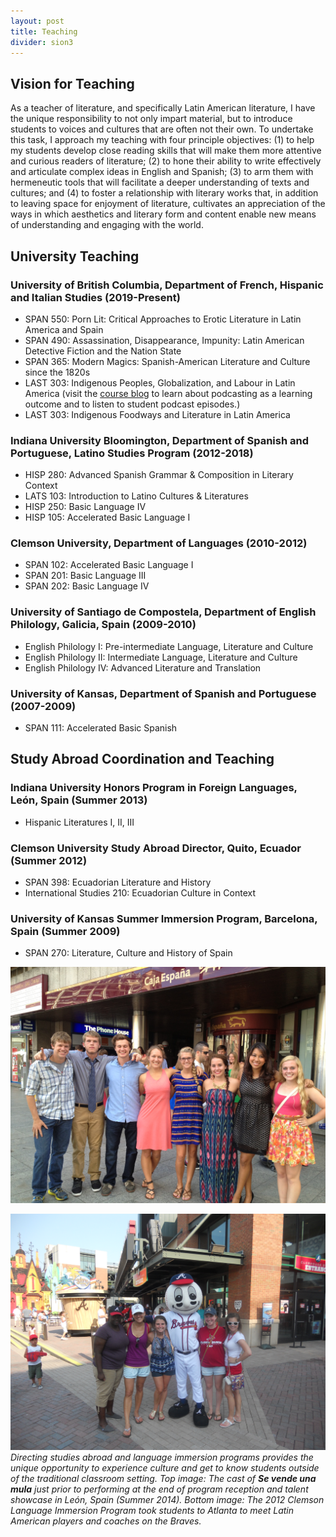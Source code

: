 ```yaml
---
layout: post
title: Teaching
divider: sion3
---
```


## Vision for Teaching

As a teacher of literature, and specifically Latin American literature, I have the unique responsibility to not only impart material, 
but to introduce students to voices and cultures that are often not their own. To undertake this task, I approach my teaching with four 
principle objectives: (1) to help my students develop close reading skills that will make them more attentive and curious readers of 
literature; (2) to hone their ability to write effectively and articulate complex ideas in English and Spanish; (3) to arm them with 
hermeneutic tools that will facilitate a deeper understanding of texts and cultures; and (4) to foster a relationship with literary 
works that, in addition to leaving space for enjoyment of literature, cultivates an appreciation of the ways in which aesthetics and 
literary form and content enable new means of understanding and engaging with the world.

## University Teaching

### University of British Columbia, Department of French, Hispanic and Italian Studies (2019-Present)
* SPAN 550: Porn Lit: Critical Approaches to Erotic Literature in Latin America and Spain
* SPAN 490: Assassination, Disappearance, Impunity: Latin American Detective Fiction and the Nation State
* SPAN 365: Modern Magics: Spanish-American Literature and Culture since the 1820s
* LAST 303: Indigenous Peoples, Globalization, and Labour in Latin America (visit the [course blog](https://blogs.ubc.ca/indigenouslabour/) to learn about podcasting as a learning outcome and to listen to student podcast episodes.)
* LAST 303: Indigenous Foodways and Literature in Latin America

### Indiana University Bloomington, Department of Spanish and Portuguese, Latino Studies Program (2012-2018)
* HISP 280: Advanced Spanish Grammar & Composition in Literary Context
* LATS 103: Introduction to Latino Cultures & Literatures
* HISP 250: Basic Language IV 
* HISP 105: Accelerated Basic Language I 

### Clemson University, Department of Languages (2010-2012)
* SPAN 102: Accelerated Basic Language I
* SPAN 201: Basic Language III 
* SPAN 202: Basic Language IV 

### University of Santiago de Compostela, Department of English Philology, Galicia, Spain (2009-2010)
* English Philology I: Pre-intermediate Language, Literature and Culture
* English Philology II: Intermediate Language, Literature and Culture
* English Philology IV: Advanced Literature and Translation 

### University of Kansas, Department of Spanish and Portuguese (2007-2009)
* SPAN 111: Accelerated Basic Spanish


## Study Abroad Coordination and Teaching
### Indiana University Honors Program in Foreign Languages, León, Spain (Summer 2013)
* Hispanic Literatures I, II, III

### Clemson University Study Abroad Director, Quito, Ecuador (Summer 2012)
* SPAN 398: Ecuadorian Literature and History 
* International Studies 210: Ecuadorian Culture in Context

### University of Kansas Summer Immersion Program, Barcelona, Spain (Summer 2009)
* SPAN 270: Literature, Culture and History of Spain

![](assets/images/SpainMula.jpg)

![](assets/images/MascotaBraves.jpg)
_Directing studies abroad and language immersion programs provides the unique opportunity to experience culture and get to know students outside of the traditional classroom setting. Top image: The cast of **Se vende una mula** just prior to performing at the end of program reception and talent showcase in León, Spain (Summer 2014). Bottom image: The 2012 Clemson Language Immersion Program took students to Atlanta to meet Latin American players and coaches on the Braves._
